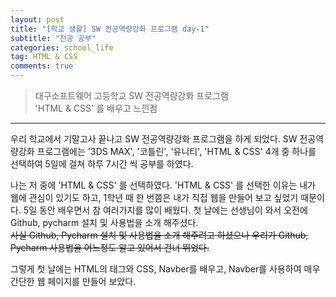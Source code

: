 ```yaml
---
layout: post
title: "[학교 생활] SW 전공역량강화 프로그램 day-1"  
subtitle: "전공 공부"  
categories: school_life  
tag: HTML & CSS  
comments: true  
---
```


> 대구소프트웨어 고등학교 SW 전공역량강화 프로그램  
> 'HTML & CSS' 를 배우고 느낀점

---

우리 학교에서 기말고사 끝나고 SW 전공역량강화 프로그램을 하게 되었다.
SW 전공역량강화 프로그램에는 '3DS MAX', '코틀린', '유니티', 'HTML & CSS' 4개 중 하나를 선택하여 5일에 걸쳐 하루 7시간 씩 공부를 하였다.  
  
나는 저 중에 'HTML & CSS' 를 선택하였다. 'HTML & CSS' 를 선택한 이유는 내가 웹에 관심이 있기도 하고, 1학년 때 한 번쯤은 내가 직접 웹을 만들어 보고 싶었기 때문이다.
5일 동안 배우면서 참 여러가지를 많이 배웠다. 첫 날에는 선생님이 와서 오전에 Github, pycharm 설치 및 사용법을 소개 해주셨다.  
~~사실 Github, Pycharm 설치 및 사용법을 소개 해주려고 하셨으나 우리가 Github, Pycharm 사용법을 어느정도 알고 있어서 건너 뛰었다.~~

그렇게 첫 날에는 HTML의 태그와 CSS, Navber를 배우고, Navber를 사용하여 매우 간단한 웹 페이지를 만들어 보았다.

